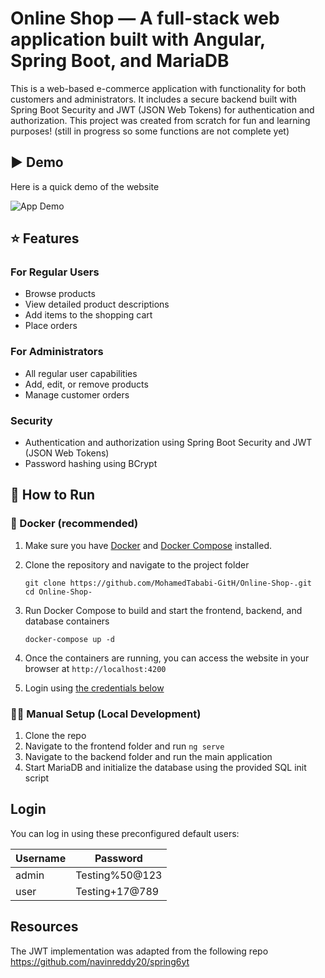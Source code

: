 # Online Shop — A full-stack web application built with Angular, Spring Boot, and MariaDB

This is a web-based e-commerce application with functionality for both customers and administrators. It includes a secure backend built with Spring Boot Security and JWT (JSON Web Tokens) for authentication and authorization. This project was created from scratch for fun and learning purposes! (still in progress so some functions are not complete yet)

## ▶️ Demo
Here is a quick demo of the website 

![App Demo](demo.gif)


## ⭐ Features

### For Regular Users
- Browse products
- View detailed product descriptions
- Add items to the shopping cart
- Place orders

### For Administrators
- All regular user capabilities
- Add, edit, or remove products
- Manage customer orders

### Security
- Authentication and authorization using Spring Boot Security and JWT (JSON Web Tokens)
- Password hashing using BCrypt 


## 🚀 How to Run


### 🐳 Docker (recommended)
1. Make sure you have [Docker](https://www.docker.com/get-started) and [Docker Compose](https://docs.docker.com/compose/install/) installed.

2. Clone the repository and navigate to the project folder

    ```
    git clone https://github.com/MohamedTababi-GitH/Online-Shop-.git
    cd Online-Shop-
3. Run Docker Compose to build and start the frontend, backend, and database containers
     ```
     docker-compose up -d 
4. Once the containers are running, you can access the website in your browser at `http://localhost:4200`
5. Login using [the credentials below](#login)


### 🧑‍💻 Manual Setup (Local Development)

1. Clone the repo  
2. Navigate to the frontend folder and run `ng serve`  
3. Navigate to the backend folder and run the main application 
4. Start MariaDB and initialize the database using the provided SQL init script  


## Login

You can log in using these preconfigured default users:

| Username | Password   |
|---|---|
| admin| Testing%50@123 |
| user | Testing+17@789 |


## Resources 

The JWT implementation was adapted from the following repo https://github.com/navinreddy20/spring6yt
